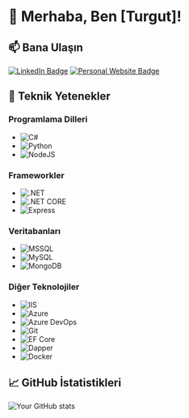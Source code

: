 # 👋 Merhaba, Ben [Turgut]!

## 📫 Bana Ulaşın

[![LinkedIn Badge](https://img.shields.io/badge/-LinkedIn-blue?style=flat-square&logo=Linkedin&logoColor=white&link=https://www.linkedin.com/in/yourprofile)](https://www.linkedin.com/in/turgutkaradag/)
[![Personal Website Badge](https://img.shields.io/badge/-Website-green?style=flat-square&logo=About.me&logoColor=white&link=https://turgutkaradag.com.tr/)](https://turgutkaradag.com.tr/)


## 🔧 Teknik Yetenekler

### Programlama Dilleri
- ![C#](https://img.shields.io/badge/-C%23-239120?style=flat-square&logo=c-sharp&logoColor=white)
- ![Python](https://img.shields.io/badge/-Python-3776AB?style=flat-square&logo=python&logoColor=white)
- ![NodeJS](https://img.shields.io/badge/-NodeJS-339933?style=flat-square&logo=node.js&logoColor=white)

### Frameworkler
- ![.NET](https://img.shields.io/badge/-.NET-512BD4?style=flat-square&logo=.net&logoColor=white)
- ![.NET CORE](https://img.shields.io/badge/-.NET%20CORE-512BD4?style=flat-square&logo=.net&logoColor=white)
- ![Express](https://img.shields.io/badge/-Express-000000?style=flat-square&logo=express&logoColor=white)

### Veritabanları
- ![MSSQL](https://img.shields.io/badge/-MSSQL-CC2927?style=flat-square&logo=microsoft-sql-server&logoColor=white)
- ![MySQL](https://img.shields.io/badge/-MySQL-4479A1?style=flat-square&logo=mysql&logoColor=white)
- ![MongoDB](https://img.shields.io/badge/-MongoDB-47A248?style=flat-square&logo=mongodb&logoColor=white)

### Diğer Teknolojiler
- ![IIS](https://img.shields.io/badge/-IIS-0078D6?style=flat-square&logo=windows&logoColor=white)
- ![Azure](https://img.shields.io/badge/-Azure-0089D6?style=flat-square&logo=microsoft-azure&logoColor=white)
- ![Azure DevOps](https://img.shields.io/badge/-Azure%20DevOps-0078D7?style=flat-square&logo=azure-devops&logoColor=white)
- ![Git](https://img.shields.io/badge/-Git-F05032?style=flat-square&logo=git&logoColor=white)
- ![EF Core](https://img.shields.io/badge/-EF%20Core-512BD4?style=flat-square&logo=.net&logoColor=white)
- ![Dapper](https://img.shields.io/badge/-Dapper-512BD4?style=flat-square&logo=.net&logoColor=white)
- ![Docker](https://img.shields.io/badge/-Docker-2496ED?style=flat-square&logo=docker&logoColor=white)

## 📈 GitHub İstatistikleri

![Your GitHub stats](https://github-readme-stats.vercel.app/api?username=karadagturgut&show_icons=true&theme=radical)

